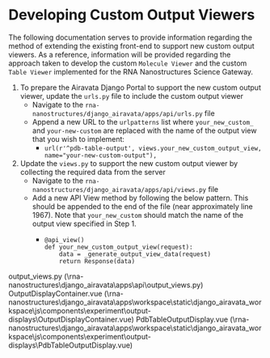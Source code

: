 # Developing Custom Output Viewers
The following documentation serves to provide information regarding the method of extending the existing front-end to support new custom output viewers. As a reference, information will be provided regarding the approach taken to develop the custom `Molecule Viewer` and the custom `Table Viewer` implemented for the RNA Nanostructures Science Gateway.

1. To prepare the Airavata Django Portal to support the new custom output viewer, update the `urls.py` file to include the custom output viewer
    * Navigate to the `rna-nanostructures/django_airavata/apps/api/urls.py` file
    * Append a new URL to the `urlpatterns` list where `your_new_custom_` and `your-new-custom` are replaced with the name of the output view that you wish to implement:
        * `url(r'^pdb-table-output', views.your_new_custom_output_view, name="your-new-custom-output"),`
2. Update the `views.py` to support the new custom output viewer by collecting the required data from the server
    * Navigate to the `rna-nanostructures/django_airavata/apps/api/views.py` file
    * Add a new API View method by following the below pattern. This should be appended to the end of the file (near approximately line 1967). Note that `your_new_custom` should match the name of the output view specified in Step 1.
        * ```
          @api_view()
          def your_new_custom_output_view(request):
              data = _generate_output_view_data(request)
              return Response(data)
          ```

output_views.py (\rna-nanostructures\django_airavata\apps\api\output_views.py)
OutputDisplayContainer.vue (\rna-nanostructures\django_airavata\apps\workspace\static\django_airavata_workspace\js\components\experiment\output-displays\OutputDisplayContainer.vue)
PdbTableOutputDisplay.vue (\rna-nanostructures\django_airavata\apps\workspace\static\django_airavata_workspace\js\components\experiment\output-displays\PdbTableOutputDisplay.vue)